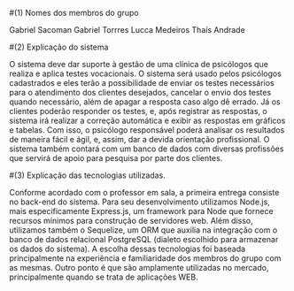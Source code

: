 #(1) Nomes dos membros do grupo
 
Gabriel Sacoman
Gabriel Torrres
Lucca Medeiros
Thaís Andrade

#(2) Explicação do sistema

O sistema deve dar suporte à gestão de uma clínica de psicólogos que realiza e aplica testes vocacionais. O sistema será usado pelos psicólogos cadastrados e eles terão a possibilidade de enviar os testes necessários para o atendimento dos clientes desejados, cancelar o envio dos testes quando necessário, além de apagar a resposta caso algo dê errado. Já os clientes poderão responder os testes, e, após registrar as respostas, o sistema irá realizar a correção automática e exibir as respostas em gráficos e tabelas. Com isso, o psicólogo responsável poderá analisar os resultados de maneira fácil e ágil, e, assim, dar a devida orientação profissional. O sistema também contará com um banco de dados com diversas profissões que servirá de apoio para pesquisa por parte dos clientes.

#(3) Explicação das tecnologias utilizadas.

Conforme acordado com o professor em sala, a primeira entrega consiste no back-end do sistema. Para seu desenvolvimento utilizamos Node.js, mais especificamente Express.js, um framework para Node que fornece recursos mínimos para construção de servidores web. Além disso, utilizamos também o Sequelize, um ORM que auxilia na integração com o banco de dados relacional PostgreSQL (dialeto escolhido para armazenar os dados do sistema). A escolha dessas tecnologias foi baseada principalmente na experiência e familiaridade dos membros do grupo com as mesmas. Outro ponto é que são amplamente utilizadas no mercado, principalmente quando se trata de aplicações WEB. 
